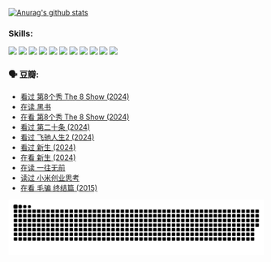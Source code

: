
[![Anurag's github stats](https://github-readme-stats.vercel.app/api?username=w940853815)](https://github.com/anuraghazra/github-readme-stats)

### Skills:

<code><img height="32" src="https://cdn.jsdelivr.net/npm/simple-icons@v5/icons/python.svg"></code>
<code><img height="32" src="https://cdn.jsdelivr.net/npm/simple-icons@v5/icons/javascript.svg"></code>
<code><img height="32" src="https://cdn.jsdelivr.net/npm/simple-icons@v5/icons/django.svg"></code>
<code><img height="32" src="https://cdn.jsdelivr.net/npm/simple-icons@v5/icons/flask.svg"></code>
<code><img height="32" src="https://cdn.jsdelivr.net/npm/simple-icons@v5/icons/vuetify.svg"></code>
<code><img height="32" src="https://cdn.jsdelivr.net/npm/simple-icons@v5/icons/git.svg"></code>
<code><img height="32" src="https://cdn.jsdelivr.net/npm/simple-icons@v5/icons/docker.svg"></code>
<code><img height="32" src="https://cdn.jsdelivr.net/npm/simple-icons@v5/icons/postgresql.svg"></code>
<code><img height="32" src="https://cdn.jsdelivr.net/npm/simple-icons@v5/icons/elasticsearch.svg"></code>
<code><img height="32" src="https://cdn.jsdelivr.net/npm/simple-icons@v5/icons/macos.svg"></code>
<code><img height="32" src="https://cdn.jsdelivr.net/npm/simple-icons@v5/icons/linux.svg"></code>

### 🗣 豆瓣:

<!-- DOUBAN-ACTIVITIES:START -->
- [看过 第8个秀 The 8 Show‎ (2024)](https://www.douban.com/people/136069238/status/4622960077/?_i=17549367)
- [在读 黑书](https://www.douban.com/people/136069238/status/4621189759/?_i=17549367)
- [在看 第8个秀 The 8 Show‎ (2024)](https://www.douban.com/people/136069238/status/4619801154/?_i=17549367)
- [看过 第二十条‎ (2024)](https://www.douban.com/people/136069238/status/4618624208/?_i=17549367)
- [看过 飞驰人生2‎ (2024)](https://www.douban.com/people/136069238/status/4616048805/?_i=17549367)
- [看过 新生‎ (2024)](https://www.douban.com/people/136069238/status/4612373431/?_i=17549368)
- [在看 新生‎ (2024)](https://www.douban.com/people/136069238/status/4607441062/?_i=17549368)
- [在读 一往无前](https://www.douban.com/people/136069238/status/4590507310/?_i=17549368)
- [读过 小米创业思考](https://www.douban.com/people/136069238/status/4590506983/?_i=17549368)
- [在看 毛骗 终结篇‎ (2015)](https://www.douban.com/people/136069238/status/4581971924/?_i=17549368)
<!-- DOUBAN-ACTIVITIES:END -->


![Snake animation](https://raw.githubusercontent.com/w940853815/w940853815/output/github-contribution-grid-snake.svg)

<!--
**w940853815/w940853815** is a ✨ _special_ ✨ repository because its `README.md` (this file) appears on your GitHub profile.

Here are some ideas to get you started:

- 🔭 I’m currently working on ...
- 🌱 I’m currently learning ...
- 👯 I’m looking to collaborate on ...
- 🤔 I’m looking for help with ...
- 💬 Ask me about ...
- 📫 How to reach me: ...
- 😄 Pronouns: ...
- ⚡ Fun fact: ...
-->
